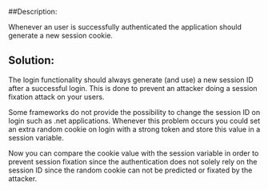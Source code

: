 ##Description:

Whenever an user is successfully authenticated the application should generate a
new session cookie.

## Solution:

The login functionality should always generate (and use) a new session ID after a
successful login. This is done to prevent an attacker doing a session fixation attack
on your users.

Some frameworks do not provide the possibility to change the session ID on login such as
.net applications. Whenever this problem occurs you could set an extra random cookie on
login  with a strong token and store this value in a session variable.

Now you can compare the cookie value with the session variable in order to prevent
session fixation since the authentication does not solely rely on the session ID since
the random cookie can not be predicted or fixated by the attacker.
